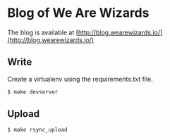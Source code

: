 # Blog of We Are Wizards
The blog is available at [http://blog.wearewizards.io/](http://blog.wearewizards.io/)

## Write
Create a virtualenv using the requirements.txt file.  

```bash
$ make devserver
```

## Upload

```bash
$ make rsync_upload
```
